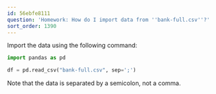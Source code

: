 ```yaml
---
id: 56ebfe8111
question: 'Homework: How do I import data from ''bank-full.csv''?'
sort_order: 1390
---
```


Import the data using the following command:

```python
import pandas as pd

df = pd.read_csv("bank-full.csv", sep=';')
```

Note that the data is separated by a semicolon, not a comma.